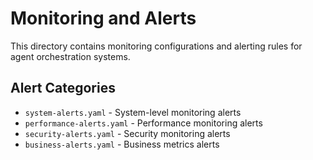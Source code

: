 # Monitoring and Alerts

This directory contains monitoring configurations and alerting rules for agent orchestration systems.

## Alert Categories

- `system-alerts.yaml` - System-level monitoring alerts
- `performance-alerts.yaml` - Performance monitoring alerts
- `security-alerts.yaml` - Security monitoring alerts
- `business-alerts.yaml` - Business metrics alerts

